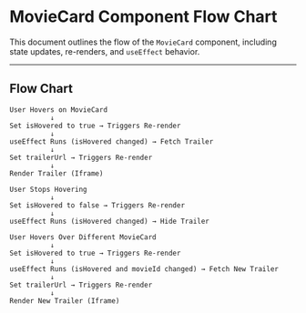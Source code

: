 # MovieCard Component Flow Chart

This document outlines the flow of the `MovieCard` component, including state updates, re-renders, and `useEffect` behavior.

---

## Flow Chart

```plaintext
User Hovers on MovieCard
          ↓
Set isHovered to true → Triggers Re-render
          ↓
useEffect Runs (isHovered changed) → Fetch Trailer
          ↓
Set trailerUrl → Triggers Re-render
          ↓
Render Trailer (Iframe)

User Stops Hovering
          ↓
Set isHovered to false → Triggers Re-render
          ↓
useEffect Runs (isHovered changed) → Hide Trailer

User Hovers Over Different MovieCard
          ↓
Set isHovered to true → Triggers Re-render
          ↓
useEffect Runs (isHovered and movieId changed) → Fetch New Trailer
          ↓
Set trailerUrl → Triggers Re-render
          ↓
Render New Trailer (Iframe)
```
